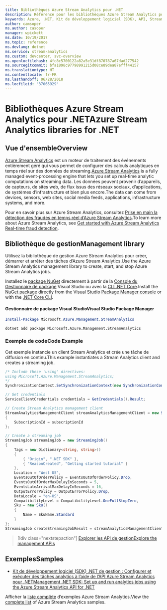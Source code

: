 ```yaml
---
title: Bibliothèques Azure Stream Analytics pour .NET
description: Référence pour les bibliothèques Azure Stream Analytics pour .NET
keywords: Azure, .NET, Kit de développement logiciel (SDK), API, Stream Analytics
author: camsoper
ms.author: casoper
manager: wpickett
ms.date: 10/19/2017
ms.topic: reference
ms.devlang: dotnet
ms.service: stream-analytics
ms.custom: devcenter, svc-overview
ms.openlocfilehash: 4fc8c5700122a82a5e31df870787a67dad277542
ms.sourcegitcommit: bfa1898c97798991215d08ce89dea87efff44157
ms.translationtype: HT
ms.contentlocale: fr-FR
ms.lasthandoff: 06/28/2018
ms.locfileid: "37065929"
---
```

# <a name="azure-stream-analytics-libraries-for-net"></a><span data-ttu-id="bb3e6-104">Bibliothèques Azure Stream Analytics pour .NET</span><span class="sxs-lookup"><span data-stu-id="bb3e6-104">Azure Stream Analytics libraries for .NET</span></span>

## <a name="overview"></a><span data-ttu-id="bb3e6-105">Vue d'ensemble</span><span class="sxs-lookup"><span data-stu-id="bb3e6-105">Overview</span></span>

<span data-ttu-id="bb3e6-106">[Azure Stream Analytics](/azure/stream-analytics/stream-analytics-introduction) est un moteur de traitement des événements entièrement géré qui vous permet de configurer des calculs analytiques en temps réel sur des données de streaming.</span><span class="sxs-lookup"><span data-stu-id="bb3e6-106">[Azure Stream Analytics](/azure/stream-analytics/stream-analytics-introduction) is a fully managed event-processing engine that lets you set up real-time analytic computations on streaming data.</span></span> <span data-ttu-id="bb3e6-107">Les données peuvent provenir d’appareils, de capteurs, de sites web, de flux issus des réseaux sociaux, d’applications, de systèmes d’infrastructure et bien plus encore.</span><span class="sxs-lookup"><span data-stu-id="bb3e6-107">The data can come from devices, sensors, web sites, social media feeds, applications, infrastructure systems, and more.</span></span> 

<span data-ttu-id="bb3e6-108">Pour en savoir plus sur Azure Stream Analytics, consultez [Prise en main la détection des fraudes en temps réel d’Azure Stream Analytics](/azure/stream-analytics/stream-analytics-real-time-fraud-detection).</span><span class="sxs-lookup"><span data-stu-id="bb3e6-108">To learn more about Azure Stream Analytics, see [Get started with Azure Stream Analytics Real-time fraud detection](/azure/stream-analytics/stream-analytics-real-time-fraud-detection).</span></span>


## <a name="management-library"></a><span data-ttu-id="bb3e6-109">Bibliothèque de gestion</span><span class="sxs-lookup"><span data-stu-id="bb3e6-109">Management library</span></span>

<span data-ttu-id="bb3e6-110">Utilisez la bibliothèque de gestion Azure Stream Analytics pour créer, démarrer et arrêter des tâches d’Azure Stream Analytics.</span><span class="sxs-lookup"><span data-stu-id="bb3e6-110">Use the Azure Stream Analytics management library to create, start, and stop Azure Stream Analytics jobs.</span></span>

<span data-ttu-id="bb3e6-111">Installez le [package NuGet](https://www.nuget.org/packages/Microsoft.Azure.Management.StreamAnalytics) directement à partir de la [Console du Gestionnaire de package][PackageManager] Visual Studio ou avec la [CLI .NET Core][DotNetCLI].</span><span class="sxs-lookup"><span data-stu-id="bb3e6-111">Install the [NuGet package](https://www.nuget.org/packages/Microsoft.Azure.Management.StreamAnalytics) directly from the Visual Studio [Package Manager console][PackageManager] or with the [.NET Core CLI][DotNetCLI].</span></span>

#### <a name="visual-studio-package-manager"></a><span data-ttu-id="bb3e6-112">Gestionnaire de package Visual Studio</span><span class="sxs-lookup"><span data-stu-id="bb3e6-112">Visual Studio Package Manager</span></span>

```powershell
Install-Package Microsoft.Azure.Management.StreamAnalytics
```

```bash
dotnet add package Microsoft.Azure.Management.StreamAnalytics
```

### <a name="code-example"></a><span data-ttu-id="bb3e6-113">Exemple de code</span><span class="sxs-lookup"><span data-stu-id="bb3e6-113">Code Example</span></span>

<span data-ttu-id="bb3e6-114">Cet exemple instancie un client Stream Analytics et crée une tâche de diffusion en continu.</span><span class="sxs-lookup"><span data-stu-id="bb3e6-114">This example instantiates a Stream Analytics client and creates a streaming job.</span></span>

```csharp
/* Include these 'using' directives:
using Microsoft.Azure.Management.StreamAnalytics;
*/
SynchronizationContext.SetSynchronizationContext(new SynchronizationContext());

// Get credentials
ServiceClientCredentials credentials = GetCredentials().Result;

// Create Stream Analytics management client
StreamAnalyticsManagementClient streamAnalyticsManagementClient = new StreamAnalyticsManagementClient(credentials)
{
    SubscriptionId = subscriptionId
};

// Create a streaming job
StreamingJob streamingJob = new StreamingJob()
{
    Tags = new Dictionary<string, string>()
    {
        { "Origin", ".NET SDK" },
        { "ReasonCreated", "Getting started tutorial" }
    },
    Location = "West US",
    EventsOutOfOrderPolicy = EventsOutOfOrderPolicy.Drop,
    EventsOutOfOrderMaxDelayInSeconds = 5,
    EventsLateArrivalMaxDelayInSeconds = 16,
    OutputErrorPolicy = OutputErrorPolicy.Drop,
    DataLocale = "en-US",
    CompatibilityLevel = CompatibilityLevel.OneFullStopZero,
    Sku = new Sku()
    {
        Name = SkuName.Standard
    }
};
StreamingJob createStreamingJobResult = streamAnalyticsManagementClient.StreamingJobs.CreateOrReplace(streamingJob, resourceGroupName, streamingJobName);
```

> [!div class="nextstepaction"]
> [<span data-ttu-id="bb3e6-115">Explorer les API de gestion</span><span class="sxs-lookup"><span data-stu-id="bb3e6-115">Explore the management APIs</span></span>](/dotnet/api/overview/azure/streamanalytics/management)


## <a name="samples"></a><span data-ttu-id="bb3e6-116">Exemples</span><span class="sxs-lookup"><span data-stu-id="bb3e6-116">Samples</span></span>

- [<span data-ttu-id="bb3e6-117">Kit de développement logiciel (SDK) .NET de gestion : Configurer et exécuter des tâches analytics à l’aide de l’API Azure Stream Analytics pour .NET</span><span class="sxs-lookup"><span data-stu-id="bb3e6-117">Management .NET SDK: Set up and run analytics jobs using the Azure Stream Analytics API for .NET</span></span>](/azure/stream-analytics/stream-analytics-dotnet-management-sdk)

<span data-ttu-id="bb3e6-118">Afficher la [liste complète](https://azure.microsoft.com/resources/samples/?platform=dotnet&service=stream-analytics) d’exemples Azure Stream Analytics.</span><span class="sxs-lookup"><span data-stu-id="bb3e6-118">View the [complete list](https://azure.microsoft.com/resources/samples/?platform=dotnet&service=stream-analytics) of Azure Stream Analytics samples.</span></span>

[PackageManager]: https://docs.microsoft.com/nuget/tools/package-manager-console
[DotNetCLI]: https://docs.microsoft.com/dotnet/core/tools/dotnet-add-package
